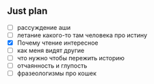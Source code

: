 ## Just plan
- [ ] рассуждение аши 
- [ ] летание какого-то там человека про истину 
- [x] Почему чтение интересное
- [ ] как меня видят другие
- [ ] что нужно чтобы пережить историю
- [ ] отчаянность и глупость
- [ ] фразеологизмы про кошек
